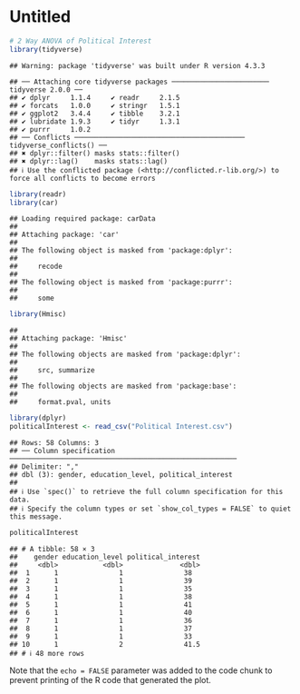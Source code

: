Untitled
================

``` r
# 2 Way ANOVA of Political Interest
library(tidyverse)
```

    ## Warning: package 'tidyverse' was built under R version 4.3.3

    ## ── Attaching core tidyverse packages ──────────────────────── tidyverse 2.0.0 ──
    ## ✔ dplyr     1.1.4     ✔ readr     2.1.5
    ## ✔ forcats   1.0.0     ✔ stringr   1.5.1
    ## ✔ ggplot2   3.4.4     ✔ tibble    3.2.1
    ## ✔ lubridate 1.9.3     ✔ tidyr     1.3.1
    ## ✔ purrr     1.0.2     
    ## ── Conflicts ────────────────────────────────────────── tidyverse_conflicts() ──
    ## ✖ dplyr::filter() masks stats::filter()
    ## ✖ dplyr::lag()    masks stats::lag()
    ## ℹ Use the conflicted package (<http://conflicted.r-lib.org/>) to force all conflicts to become errors

``` r
library(readr)
library(car)
```

    ## Loading required package: carData
    ## 
    ## Attaching package: 'car'
    ## 
    ## The following object is masked from 'package:dplyr':
    ## 
    ##     recode
    ## 
    ## The following object is masked from 'package:purrr':
    ## 
    ##     some

``` r
library(Hmisc)
```

    ## 
    ## Attaching package: 'Hmisc'
    ## 
    ## The following objects are masked from 'package:dplyr':
    ## 
    ##     src, summarize
    ## 
    ## The following objects are masked from 'package:base':
    ## 
    ##     format.pval, units

``` r
library(dplyr)
politicalInterest <- read_csv("Political Interest.csv")
```

    ## Rows: 58 Columns: 3
    ## ── Column specification ────────────────────────────────────────────────────────
    ## Delimiter: ","
    ## dbl (3): gender, education_level, political_interest
    ## 
    ## ℹ Use `spec()` to retrieve the full column specification for this data.
    ## ℹ Specify the column types or set `show_col_types = FALSE` to quiet this message.

``` r
politicalInterest
```

    ## # A tibble: 58 × 3
    ##    gender education_level political_interest
    ##     <dbl>           <dbl>              <dbl>
    ##  1      1               1               38  
    ##  2      1               1               39  
    ##  3      1               1               35  
    ##  4      1               1               38  
    ##  5      1               1               41  
    ##  6      1               1               40  
    ##  7      1               1               36  
    ##  8      1               1               37  
    ##  9      1               1               33  
    ## 10      1               2               41.5
    ## # ℹ 48 more rows

Note that the `echo = FALSE` parameter was added to the code chunk to
prevent printing of the R code that generated the plot.
